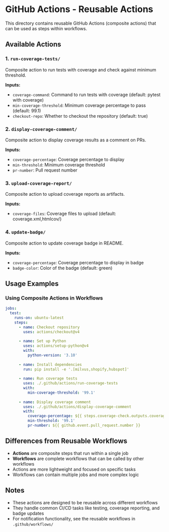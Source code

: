 # GitHub Actions - Reusable Actions

This directory contains reusable GitHub Actions (composite actions) that can be used as steps within workflows.

## Available Actions

### 1. `run-coverage-tests/`

Composite action to run tests with coverage and check against minimum threshold.

**Inputs:**

- `coverage-command`: Command to run tests with coverage (default: pytest with coverage)
- `min-coverage-threshold`: Minimum coverage percentage to pass (default: 99.1)
- `checkout-repo`: Whether to checkout the repository (default: true)

### 2. `display-coverage-comment/`

Composite action to display coverage results as a comment on PRs.

**Inputs:**

- `coverage-percentage`: Coverage percentage to display
- `min-threshold`: Minimum coverage threshold
- `pr-number`: Pull request number

### 3. `upload-coverage-report/`

Composite action to upload coverage reports as artifacts.

**Inputs:**

- `coverage-files`: Coverage files to upload (default: coverage.xml,htmlcov/)

### 4. `update-badge/`

Composite action to update coverage badge in README.

**Inputs:**

- `coverage-percentage`: Coverage percentage to display in badge
- `badge-color`: Color of the badge (default: green)

## Usage Examples

### Using Composite Actions in Workflows

```yaml
jobs:
  test:
    runs-on: ubuntu-latest
    steps:
      - name: Checkout repository
        uses: actions/checkout@v4
        
      - name: Set up Python
        uses: actions/setup-python@v4
        with:
          python-version: '3.10'
          
      - name: Install dependencies
        run: pip install -e '.[milvus,shopify,hubspot]'
        
      - name: Run coverage tests
        uses: ./.github/actions/run-coverage-tests
        with:
          min-coverage-threshold: '99.1'
          
      - name: Display coverage comment
        uses: ./.github/actions/display-coverage-comment
        with:
          coverage-percentage: ${{ steps.coverage-check.outputs.coverage }}
          min-threshold: '99.1'
          pr-number: ${{ github.event.pull_request.number }}
```

## Differences from Reusable Workflows

- **Actions** are composite steps that run within a single job
- **Workflows** are complete workflows that can be called by other workflows
- Actions are more lightweight and focused on specific tasks
- Workflows can contain multiple jobs and more complex logic

## Notes

- These actions are designed to be reusable across different workflows
- They handle common CI/CD tasks like testing, coverage reporting, and badge updates
- For notification functionality, see the reusable workflows in `.github/workflows/`
